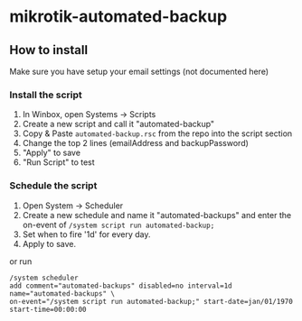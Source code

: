 # mikrotik-automated-backup

## How to install

Make sure you have setup your email settings (not documented here)

### Install the script

1. In Winbox, open Systems -> Scripts
1. Create a new script and call it "automated-backup"
1. Copy & Paste `automated-backup.rsc` from the repo into the script section
1. Change the top 2 lines (emailAddress and backupPassword)
1. "Apply" to save
1. "Run Script" to test

### Schedule the script

1. Open System -> Scheduler
1. Create a new schedule and name it "automated-backups" and enter the on-event of `/system script run automated-backup;`
1. Set when to fire '1d' for every day.
1. Apply to save.

or run

```mikrotik
/system scheduler 
add comment="automated-backups" disabled=no interval=1d name="automated-backups" \
on-event="/system script run automated-backup;" start-date=jan/01/1970 start-time=00:00:00
```
